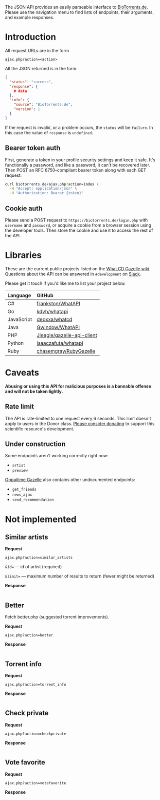The JSON API provides an easily parseable interface to [BioTorrents.de](https://biotorrents.de).
Please use the navigation menu to find lists of endpoints, their arguments, and example responses.

# Introduction

All request URLs are in the form

`ajax.php?action=<action>`

All the JSON returned is in the form

```json
{
  "status": "success",
  "response": {
    # data
  },
  "info": {
    "source": "BioTorrents.de",
    "version": 1
  }
}
```

If the request is invalid, or a problem occurs, the `status` will be `failure`.
In this case the value of `response` is `undefined`.

## Bearer token auth

First, generate a token in your profile security settings and keep it safe.
It's functionally a password, and like a password, it can't be recovered later.
Then POST an RFC 6750–compliant bearer token along with each GET request:

```sh
curl biotorrents.de/ajax.php?action=index \
  -H "Accept: application/json" \
  -H "Authorization: Bearer {token}"
```

## Cookie auth

Please send a POST request to `https://biotorrents.de/login.php` with `username` and `password`,
or acquire a cookie from a browser session using the developer tools.
Then store the cookie and use it to access the rest of the API.

# Libraries

These are the current public projects listed on the
[What.CD Gazelle wiki](https://github.com/WhatCD/Gazelle/wiki/JSON-API-Documentation).
Questions about the API can be answered in `#development` on
[Slack](https://join.slack.com/t/biotorrents/shared_invite/enQtODY2Mzg5NzI2OTk5LWQ0NmRlYzZmYTYwMzc3MjJlMzc4ZGJkNzQ1OWE4NDAxYTc3ZTdjY2NkOGRjNDA5MDAxZTA1Y2Y3M2MzMzIwZGY).

Please get it touch if you'd like me to list your project below.

| Language   | GitHub                                                                      |
| :--------- | :-------------------------------------------------------------------------- |
| C#         | [frankston/WhatAPI](https://github.com/frankston/WhatAPI)                   |
| Go         | [kdvh/whatapi](https://github.com/kdvh/whatapi)                             |
| JavaScript | [deoxxa/whatcd](https://github.com/deoxxa/whatcd)                           |
| Java       | [Gwindow/WhatAPI](https://github.com/Gwindow/WhatAPI)                       |
| PHP        | [Jleagle/gazelle-api-client](https://github.com/Jleagle/gazelle-api-client) |
| Python     | [isaaczafuta/whatapi](https://github.com/isaaczafuta/whatapi)               |
| Ruby       | [chasemgray/RubyGazelle](https://github.com/chasemgray/RubyGazelle)         |

# Caveats

**Abusing or using this API for malicious purposes is a bannable offense and will not be taken lightly.**

## Rate limit

The API is rate-limited to one request every 6 seconds.
This limit doesn't apply to users in the Donor class.
[Please consider donating](https://www.patreon.com/biotorrents)
to support this scientific resource's development.

## Under construction

Some endpoints aren't working correctly right now:

- `artist`
- `preview`

[Oppaitime Gazelle](https://git.oppaiti.me/Oppaitime/Gazelle)
also contains other undocumented endpoints:

- `get_friends`
- `news_ajax`
- `send_recommendation`

# Not implemented

## Similar artists

**Request**

`ajax.php?action=similar_artists`

`&id=` — id of artist (required)

`&limit=` — maximum number of results to return (fewer might be returned)

**Response**

```json

```

## Better

Fetch better.php (suggested torrent improvements).

**Request**

`ajax.php?action=better`

**Response**

```json

```

## Torrent info

**Request**

`ajax.php?action=torrent_info`

**Response**

```json

```

## Check private

**Request**

`ajax.php?action=checkprivate`

**Response**

```json

```

## Vote favorite

**Request**

`ajax.php?action=votefavorite`

**Response**

```json

```
